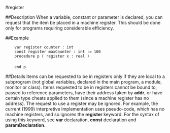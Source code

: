 
#register

##Description
When a variable, constant or parameter is declared, you can request that the item be placed in a machine register. This should be done only for programs requiring considerable efficiency.

##Example

        var register counter : int
        const register maxCounter : int := 100
        procedure p ( register x : real )
            
        end p
##Details
Items can be requested to be in registers only if they are local to a subprogram (not global variables, declared in the main program, a module, monitor or class). Items requested to be in registers cannot be bound to, passed to reference parameters, have their address taken by **addr**, or  have certain type cheats applied to them (since a machine register has no address).
The request to use a register may be ignored. For example, the current (1999) interpretive implementation uses pseudo-code, which has no machine registers, and so ignores the **register** keyword. For the syntax of using this keyword, see **var** declaration, **const** declaration and **paramDeclaration**.

